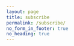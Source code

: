 ```yaml
---
layout: page
title: subscribe
permalink: /subscribe/
no_form_in_footer: true
no_heading: true
---
```


<script async data-uid="a1598dc078" src="https://write2hack.ck.page/a1598dc078/index.js"></script>